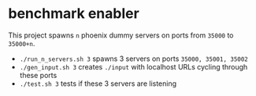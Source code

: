 # benchmark enabler

This project spawns `n` phoenix dummy servers on ports from `35000` to `35000+n`.

* `./run_n_servers.sh 3` spawns 3 servers on ports `35000, 35001, 35002`
* `./gen_input.sh 3` creates `./input` with localhost URLs cycling through these ports
* `./test.sh 3` tests if these 3 servers are listening
